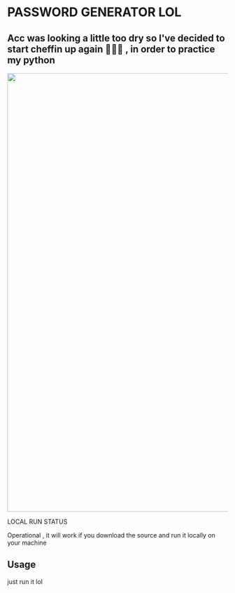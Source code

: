 # PASSWORD GENERATOR LOL
## Acc was looking a little too dry so I've decided to start cheffin up again 👨🏿‍🍳 , in order to practice my python 
<p align="center"><img src="https://raw.githubusercontent.com/jjoshuaa/passwordgenerator/main/democlip.mov" width="1000"></p

# LOCAL RUN STATUS
Operational , it will work if you download the source and run it locally on your machine

## Usage
just run it lol


